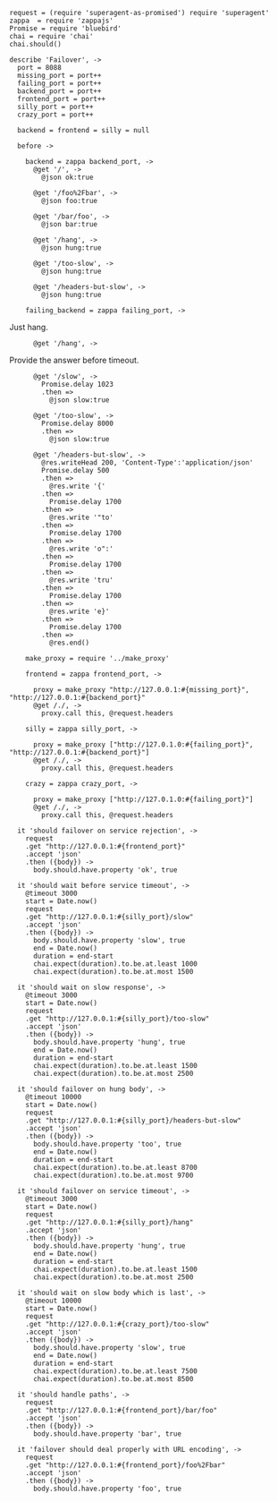    request = (require 'superagent-as-promised') require 'superagent'
    zappa  = require 'zappajs'
    Promise = require 'bluebird'
    chai = require 'chai'
    chai.should()

    describe 'Failover', ->
      port = 8088
      missing_port = port++
      failing_port = port++
      backend_port = port++
      frontend_port = port++
      silly_port = port++
      crazy_port = port++

      backend = frontend = silly = null

      before ->

        backend = zappa backend_port, ->
          @get '/', ->
            @json ok:true

          @get '/foo%2Fbar', ->
            @json foo:true

          @get '/bar/foo', ->
            @json bar:true

          @get '/hang', ->
            @json hung:true

          @get '/too-slow', ->
            @json hung:true

          @get '/headers-but-slow', ->
            @json hung:true

        failing_backend = zappa failing_port, ->

Just hang.

          @get '/hang', ->

Provide the answer before timeout.

          @get '/slow', ->
            Promise.delay 1023
            .then =>
              @json slow:true

          @get '/too-slow', ->
            Promise.delay 8000
            .then =>
              @json slow:true

          @get '/headers-but-slow', ->
            @res.writeHead 200, 'Content-Type':'application/json'
            Promise.delay 500
            .then =>
              @res.write '{'
            .then =>
              Promise.delay 1700
            .then =>
              @res.write '"to'
            .then =>
              Promise.delay 1700
            .then =>
              @res.write 'o":'
            .then =>
              Promise.delay 1700
            .then =>
              @res.write 'tru'
            .then =>
              Promise.delay 1700
            .then =>
              @res.write 'e}'
            .then =>
              Promise.delay 1700
            .then =>
              @res.end()

        make_proxy = require '../make_proxy'

        frontend = zappa frontend_port, ->

          proxy = make_proxy "http://127.0.0.1:#{missing_port}", "http://127.0.0.1:#{backend_port}"
          @get /./, ->
            proxy.call this, @request.headers

        silly = zappa silly_port, ->

          proxy = make_proxy ["http://127.0.1.0:#{failing_port}", "http://127.0.0.1:#{backend_port}"]
          @get /./, ->
            proxy.call this, @request.headers

        crazy = zappa crazy_port, ->

          proxy = make_proxy ["http://127.0.1.0:#{failing_port}"]
          @get /./, ->
            proxy.call this, @request.headers

      it 'should failover on service rejection', ->
        request
        .get "http://127.0.0.1:#{frontend_port}"
        .accept 'json'
        .then ({body}) ->
          body.should.have.property 'ok', true

      it 'should wait before service timeout', ->
        @timeout 3000
        start = Date.now()
        request
        .get "http://127.0.0.1:#{silly_port}/slow"
        .accept 'json'
        .then ({body}) ->
          body.should.have.property 'slow', true
          end = Date.now()
          duration = end-start
          chai.expect(duration).to.be.at.least 1000
          chai.expect(duration).to.be.at.most 1500

      it 'should wait on slow response', ->
        @timeout 3000
        start = Date.now()
        request
        .get "http://127.0.0.1:#{silly_port}/too-slow"
        .accept 'json'
        .then ({body}) ->
          body.should.have.property 'hung', true
          end = Date.now()
          duration = end-start
          chai.expect(duration).to.be.at.least 1500
          chai.expect(duration).to.be.at.most 2500

      it 'should failover on hung body', ->
        @timeout 10000
        start = Date.now()
        request
        .get "http://127.0.0.1:#{silly_port}/headers-but-slow"
        .accept 'json'
        .then ({body}) ->
          body.should.have.property 'too', true
          end = Date.now()
          duration = end-start
          chai.expect(duration).to.be.at.least 8700
          chai.expect(duration).to.be.at.most 9700

      it 'should failover on service timeout', ->
        @timeout 3000
        start = Date.now()
        request
        .get "http://127.0.0.1:#{silly_port}/hang"
        .accept 'json'
        .then ({body}) ->
          body.should.have.property 'hung', true
          end = Date.now()
          duration = end-start
          chai.expect(duration).to.be.at.least 1500
          chai.expect(duration).to.be.at.most 2500

      it 'should wait on slow body which is last', ->
        @timeout 10000
        start = Date.now()
        request
        .get "http://127.0.0.1:#{crazy_port}/too-slow"
        .accept 'json'
        .then ({body}) ->
          body.should.have.property 'slow', true
          end = Date.now()
          duration = end-start
          chai.expect(duration).to.be.at.least 7500
          chai.expect(duration).to.be.at.most 8500

      it 'should handle paths', ->
        request
        .get "http://127.0.0.1:#{frontend_port}/bar/foo"
        .accept 'json'
        .then ({body}) ->
          body.should.have.property 'bar', true

      it 'failover should deal properly with URL encoding', ->
        request
        .get "http://127.0.0.1:#{frontend_port}/foo%2Fbar"
        .accept 'json'
        .then ({body}) ->
          body.should.have.property 'foo', true
